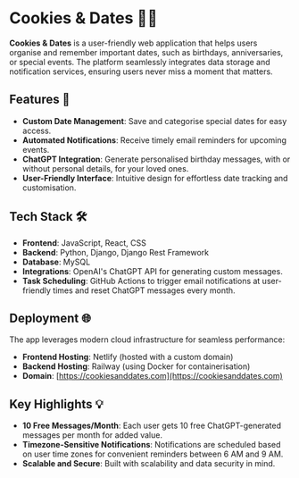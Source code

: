 # Cookies & Dates 🍪📅

**Cookies & Dates** is a user-friendly web application that helps users organise and remember important dates, such as birthdays, anniversaries, or special events. The platform seamlessly integrates data storage and notification services, ensuring users never miss a moment that matters.

## Features 🚀

- **Custom Date Management**: Save and categorise special dates for easy access.
- **Automated Notifications**: Receive timely email reminders for upcoming events.
- **ChatGPT Integration**: Generate personalised birthday messages, with or without personal details, for your loved ones.
- **User-Friendly Interface**: Intuitive design for effortless date tracking and customisation.

## Tech Stack 🛠️

- **Frontend**: JavaScript, React, CSS
- **Backend**: Python, Django, Django Rest Framework
- **Database**: MySQL
- **Integrations**: OpenAI's ChatGPT API for generating custom messages.
- **Task Scheduling**: GitHub Actions to trigger email notifications at user-friendly times and reset ChatGPT messages every month.

## Deployment 🌐

The app leverages modern cloud infrastructure for seamless performance:
- **Frontend Hosting**: Netlify (hosted with a custom domain)
- **Backend Hosting**: Railway (using Docker for containerisation)
- **Domain**: [https://cookiesanddates.com](https://cookiesanddates.com)

## Key Highlights 💡

- **10 Free Messages/Month**: Each user gets 10 free ChatGPT-generated messages per month for added value.
- **Timezone-Sensitive Notifications**: Notifications are scheduled based on user time zones for convenient reminders between 6 AM and 9 AM.
- **Scalable and Secure**: Built with scalability and data security in mind.